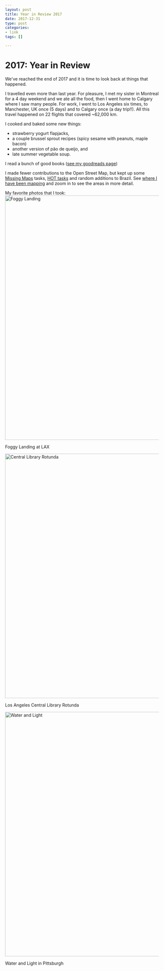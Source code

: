 ```yaml
---
layout: post
title: Year in Review 2017
date: 2017-12-31
type: post
categories:
- link
tags: []

---
```

# 2017: Year in Review

We've reached the end of 2017 and it is time to look back at things that happened.

I travelled even more than last year. For pleasure, I met my sister in Montreal for a 4 day weekend and we ate all the food, then I went home to Calgary where I saw many people. For work, I went to Los Angeles six times, to Manchester, UK once (5 days) and to Calgary once (a day trip!!). All this travel happened on 22 flights that covered ~62,000 km.

I cooked and baked some new things: 
- strawberry yogurt flapjacks,
- a couple brussel sprout recipes (spicy sesame with peanuts, maple bacon)
- another version of pão de queijo, and
- late summer vegetable soup.

I read a bunch of good books ([see my goodreads page](https://www.goodreads.com/user_challenges/7051873 "2017 books"))

I made fewer contributions to the Open Street Map, but kept up some [Missing Maps](http://www.missingmaps.org "Missing Maps") tasks, [HOT tasks](http://tasks.hotosm.org "Humanitarian OpenStreetMaps Team task manager") and random additions to Brazil. See [where I have been mapping](http://yosmhm.neis-one.org/?dalmond "Daley's OSM heat map") and zoom in to see the areas in more detail.

My favorite photos that I took:
<a data-flickr-embed="true"  href="https://www.flickr.com/photos/dalmond/33487348752/in/dateposted-public/" title="Foggy Landing"><img src="https://farm4.staticflickr.com/3788/33487348752_4ee3461fa8_c.jpg" width="600" height="800" alt="Foggy Landing"></a>
 
Foggy Landing at LAX

<a data-flickr-embed="true"  href="https://www.flickr.com/photos/dalmond/32830243643/in/dateposted-public/" title="Central Library Rotunda"><img src="https://farm4.staticflickr.com/3841/32830243643_fb5e885cb1_c.jpg" width="600" height="800" alt="Central Library Rotunda"></a>

Los Angeles Central Library Rotunda

<a data-flickr-embed="true"  href="https://www.flickr.com/photos/dalmond/35785585805/in/dateposted-public/" title="Water and Light"><img src="https://farm5.staticflickr.com/4263/35785585805_f5073101b7_c.jpg" width="600" height="800" alt="Water and Light"></a>

Water and Light in Pittsburgh